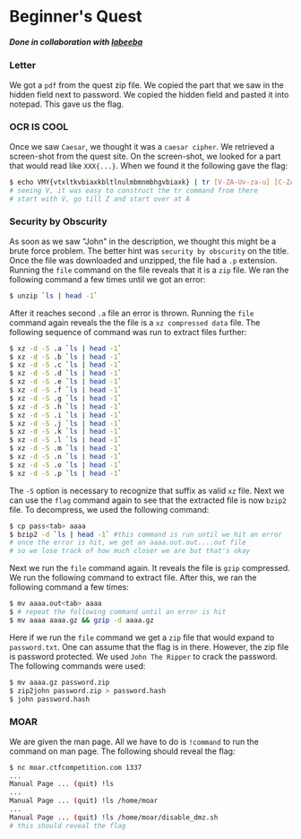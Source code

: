 # Beginner's Quest

##### Done in collaboration with [labeeba](https://github.com/labeeba)

### Letter

We got a `pdf` from the quest zip file. We copied the part that we saw in the hidden field next to password. We copied the hidden field and pasted it into notepad. This gave us the flag.

### OCR IS COOL

Once we saw `Caesar`, we thought it was a `caesar cipher`. We retrieved a screen-shot from the quest site. On the screen-shot, we looked for a part that would read like `XXX{...}`. When we found it the following gave the flag:

```sh
$ echo VMY{vtxltkvbiaxkbltlnulmbmnmbhgvbiaxk} | tr [V-ZA-Uv-za-u] [C-ZABc-zab]
# seeing V, it was easy to construct the tr command from there
# start with V, go till Z and start over at A
```



### Security by Obscurity

As soon as we saw "John" in the description, we thought this might be a brute force problem. The better hint was `security by obscurity` on the title. Once the file was downloaded and unzipped, the file had a `.p` extension. Running the `file` command on the file reveals that it is a `zip` file. We ran the following command a few times until we got an error:

```sh
$ unzip `ls | head -1`
```

After it reaches second `.a` file an error is thrown. Running the `file` command again reveals the the file is a `xz compressed data` file. The following sequence of command was run to extract files further:

```sh
$ xz -d -S .a `ls | head -1`
$ xz -d -S .b `ls | head -1`
$ xz -d -S .c `ls | head -1`
$ xz -d -S .d `ls | head -1`
$ xz -d -S .e `ls | head -1`
$ xz -d -S .f `ls | head -1`
$ xz -d -S .g `ls | head -1`
$ xz -d -S .h `ls | head -1`
$ xz -d -S .i `ls | head -1`
$ xz -d -S .j `ls | head -1`
$ xz -d -S .k `ls | head -1`
$ xz -d -S .l `ls | head -1`
$ xz -d -S .m `ls | head -1`
$ xz -d -S .n `ls | head -1`
$ xz -d -S .o `ls | head -1`
$ xz -d -S .p `ls | head -1`
```

The `-S` option is necessary to recognize that suffix as valid `xz` file. Next we can use the `flag` command again to see that the extracted file is now `bzip2` file. To decompress, we used the following command:

```sh
$ cp pass<tab> aaaa
$ bzip2 -d `ls | head -1` #this command is run until we hit an error
# once the error is hit, we get an aaaa.out.out....out file
# so we lose track of how much closer we are but that's okay
```

Next we run the `file` command again. It reveals the file is `gzip` compressed. We run the following command to extract file. After this, we ran the following command a few times:

```sh
$ mv aaaa.out<tab> aaaa
$ # repeat the following command until an error is hit
$ mv aaaa aaaa.gz && gzip -d aaaa.gz
```

Here if we run the `file` command we get a `zip` file that would expand to `password.txt`. One can assume that the flag is in there. However, the zip file is password protected. We used `John The Ripper` to crack the password. The following commands were used:

```sh
$ mv aaaa.gz password.zip 
$ zip2john password.zip > password.hash
$ john password.hash
```

 ### MOAR

We are given the man page. All we have to do is `!command` to run the command on man page. The following should reveal the flag:

```sh
$ nc moar.ctfcompetition.com 1337
...
Manual Page ... (quit) !ls
...
Manual Page ... (quit) !ls /home/moar
...
Manual Page ... (quit) !ls /home/moar/disable_dmz.sh
# this should reveal the flag
```

 